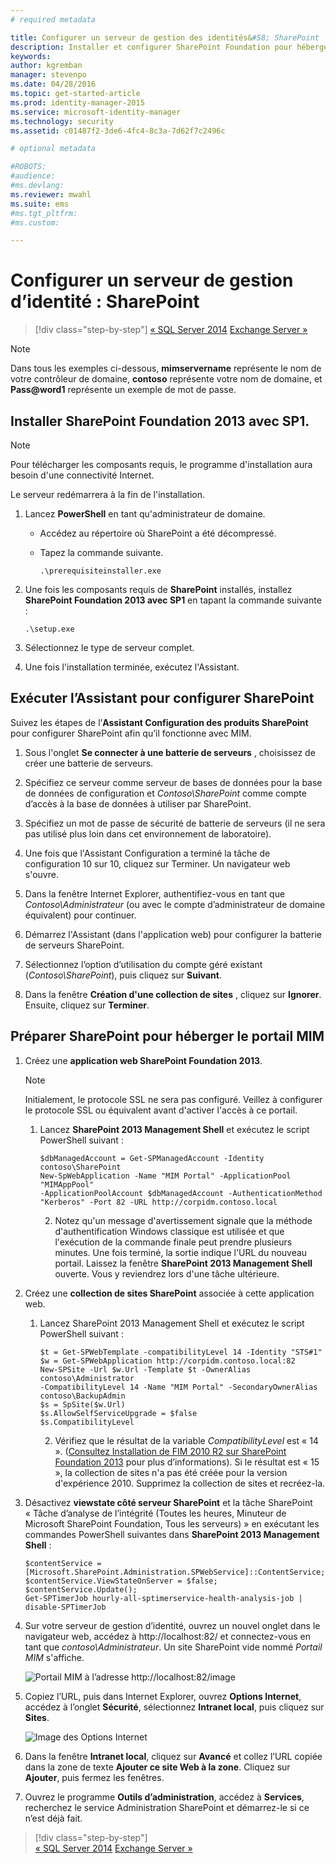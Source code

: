 ```yaml
---
# required metadata

title: Configurer un serveur de gestion des identités&#58; SharePoint | Microsoft Identity Manager
description: Installer et configurer SharePoint Foundation pour héberger la page du portail MIM. 
keywords:
author: kgremban
manager: stevenpo
ms.date: 04/28/2016
ms.topic: get-started-article
ms.prod: identity-manager-2015
ms.service: microsoft-identity-manager
ms.technology: security
ms.assetid: c01487f2-3de6-4fc4-8c3a-7d62f7c2496c

# optional metadata

#ROBOTS:
#audience:
#ms.devlang:
ms.reviewer: mwahl
ms.suite: ems
#ms.tgt_pltfrm:
#ms.custom:

---
```


# Configurer un serveur de gestion d’identité : SharePoint

>[!div class="step-by-step"]
[« SQL Server 2014](prepare-server-sql2014.md)
[Exchange Server »](prepare-server-exchange.md)

> [!NOTE]
> Dans tous les exemples ci-dessous, **mimservername** représente le nom de votre contrôleur de domaine, **contoso** représente votre nom de domaine, et **Pass@word1** représente un exemple de mot de passe.


## Installer **SharePoint Foundation 2013 avec SP1**.

> [!NOTE]
> Pour télécharger les composants requis, le programme d'installation aura besoin d'une connectivité Internet.

Le serveur redémarrera à la fin de l'installation.

1.  Lancez **PowerShell** en tant qu'administrateur de domaine.

    -   Accédez au répertoire où SharePoint a été décompressé.

    -   Tapez la commande suivante.

        ```
        .\prerequisiteinstaller.exe
        ```

2.  Une fois les composants requis de **SharePoint** installés, installez **SharePoint Foundation 2013 avec SP1** en tapant la commande suivante :

    ```
    .\setup.exe
    ```

3.  Sélectionnez le type de serveur complet.

4.  Une fois l'installation terminée, exécutez l'Assistant.

## Exécuter l’Assistant pour configurer SharePoint

Suivez les étapes de l’**Assistant Configuration des produits SharePoint** pour configurer SharePoint afin qu’il fonctionne avec MIM.

1. Sous l'onglet **Se connecter à une batterie de serveurs** , choisissez de créer une batterie de serveurs.

2. Spécifiez ce serveur comme serveur de bases de données pour la base de données de configuration et *Contoso\SharePoint* comme compte d’accès à la base de données à utiliser par SharePoint.

3. Spécifiez un mot de passe de sécurité de batterie de serveurs (il ne sera pas utilisé plus loin dans cet environnement de laboratoire).

4. Une fois que l'Assistant Configuration a terminé la tâche de configuration 10 sur 10, cliquez sur Terminer. Un navigateur web s'ouvre.

5. Dans la fenêtre Internet Explorer, authentifiez-vous en tant que *Contoso\Administrateur* (ou avec le compte d’administrateur de domaine équivalent) pour continuer.

6. Démarrez l'Assistant (dans l'application web) pour configurer la batterie de serveurs SharePoint.

7. Sélectionnez l’option d’utilisation du compte géré existant (*Contoso\SharePoint*), puis cliquez sur **Suivant**.

8. Dans la fenêtre **Création d'une collection de sites** , cliquez sur **Ignorer**.  Ensuite, cliquez sur **Terminer**.

## Préparer SharePoint pour héberger le portail MIM

1. Créez une **application web SharePoint Foundation 2013**.

    > [!NOTE]
    > Initialement, le protocole SSL ne sera pas configuré. Veillez à configurer le protocole SSL ou équivalent avant d'activer l'accès à ce portail.

    1. Lancez  **SharePoint 2013 Management Shell** et exécutez le script PowerShell suivant :

        ```
        $dbManagedAccount = Get-SPManagedAccount -Identity contoso\SharePoint
        New-SpWebApplication -Name "MIM Portal" -ApplicationPool "MIMAppPool"
        -ApplicationPoolAccount $dbManagedAccount -AuthenticationMethod "Kerberos" -Port 82 -URL http://corpidm.contoso.local
        ```

        2. Notez qu'un message d'avertissement signale que la méthode d'authentification Windows classique est utilisée et que l'exécution de la commande finale peut prendre plusieurs minutes.  Une fois terminé, la sortie indique l'URL du nouveau portail.  Laissez la fenêtre **SharePoint 2013 Management Shell** ouverte. Vous y reviendrez lors d'une tâche ultérieure.

2. Créez une **collection de sites SharePoint** associée à cette application web.

    1. Lancez SharePoint 2013 Management Shell et exécutez le script PowerShell suivant :

        ```
        $t = Get-SPWebTemplate -compatibilityLevel 14 -Identity "STS#1"
        $w = Get-SPWebApplication http://corpidm.contoso.local:82
        New-SPSite -Url $w.Url -Template $t -OwnerAlias contoso\Administrator
        -CompatibilityLevel 14 -Name "MIM Portal" -SecondaryOwnerAlias contoso\BackupAdmin
        $s = SpSite($w.Url)
        $s.AllowSelfServiceUpgrade = $false
        $s.CompatibilityLevel
        ```

        2. Vérifiez que le résultat de la variable *CompatibilityLevel* est « 14 ».  ([Consultez Installation de FIM 2010 R2 sur SharePoint Foundation 2013](http://technet.microsoft.com/library/jj863242.aspx) pour plus d’informations). Si le résultat est « 15 », la collection de sites n'a pas été créée pour la version d'expérience 2010. Supprimez la collection de sites et recréez-la.

3. Désactivez **viewstate côté serveur SharePoint** et la tâche SharePoint « Tâche d’analyse de l’intégrité (Toutes les heures, Minuteur de Microsoft SharePoint Foundation, Tous les serveurs) » en exécutant les commandes PowerShell suivantes dans **SharePoint 2013 Management Shell** :

    ```
    $contentService = [Microsoft.SharePoint.Administration.SPWebService]::ContentService;
    $contentService.ViewStateOnServer = $false;
    $contentService.Update();
    Get-SPTimerJob hourly-all-sptimerservice-health-analysis-job | disable-SPTimerJob
    ```

4. Sur votre serveur de gestion d’identité, ouvrez un nouvel onglet dans le navigateur web, accédez à http://localhost:82/ et connectez-vous en tant que *contoso\Administrateur*.  Un site SharePoint vide nommé *Portail MIM* s'affiche.

    ![Portail MIM à l’adresse http://localhost:82/image](media/MIM-DeploySP1.png)

5. Copiez l’URL, puis dans Internet Explorer, ouvrez **Options Internet**, accédez à l’onglet **Sécurité**, sélectionnez **Intranet local**, puis cliquez sur **Sites**.

    ![Image des Options Internet](media/MIM-DeploySP2.png)

6. Dans la fenêtre **Intranet local**, cliquez sur **Avancé** et collez l’URL copiée dans la zone de texte **Ajouter ce site Web à la zone**. Cliquez sur **Ajouter**, puis fermez les fenêtres.

7. Ouvrez le programme **Outils d’administration**, accédez à **Services**, recherchez le service Administration SharePoint et démarrez-le si ce n’est déjà fait.

>[!div class="step-by-step"]  
[« SQL Server 2014](prepare-server-sql2014.md)
[Exchange Server »](prepare-server-exchange.md)


<!--HONumber=Apr16_HO2-->



